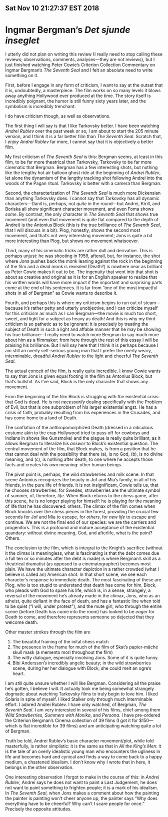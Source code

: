 Sat Nov 10 21:27:37 EST 2018
----------------------------
Ingmar Bergman’s _Det sjunde inseglet_
======================================

I utterly did not plan on writing this review (I really need to stop calling
these reviews; observations, comments, analyses—they are not reviews), but I
just finished watching Peter Cowie’s Criterion Collection Commentary on Ingmar
Bergman’s _The Seventh Seal_ and I felt an absolute need to write something on
it.

First, before I engage in any form of criticism, I want to say at the outset
that it is, undoubtedly, a masterpiece. The film works on so many levels it
blows away anything Hollywood ever produced at the time. The story itself is
incredibly poignant, the humor is still funny sixty years later, and the
symbolism is incredibly trenchant.

I do have criticism though, as well as observations.

The first thing I will say is that I like Tarkovsky better. I have been watching
_Andrei Rublev_ over the past week or so, I am about to start the 205 minute
version, and I think it is a far better film than _The Seventh Seal_. Scratch
that, I _enjoy_ _Andrei Rublev_ far more, I cannot say that it is objectively a
better film.

My first criticism of _The Seventh Seal_ is this: Bergman seems, at least in
this film, to be far more theatrical than Tarkovsky, Tarkovsky to be far more
cinematic that Bergman. Bergman has a few interesting shots, but nothing like
the lengthy hot air balloon ghost ride at the beginning of _Andrei Rublev_, let
alone the dynamism of the lengthy tracking shot following Andrei into the woods
of the Pagan ritual. Tarkovsky is better with a camera than Bergman.

Second, the characterization of _The Seventh Seal_ is much more Dickensian than
anything Tarkovsky does. I cannot say that Tarkovsky has all dynamic
characters—Danil is, perhaps, not _quite_ in the round—but Andrei, Kirill, and
Boriska all show significant character movement, and even Foma shows _some_. By
contrast, the only character in _The Seventh Seal_ that shows true movement (and
even that movement is quite flat compared to the depth of Andrei) is the
Antonius Block (this is the true brilliance of _The Seventh Seal_, that I will
discuss in a bit). Plog, honestly, shows the second most movement, and that’s
not very interesting movement; Jons is quite a bit more interesting than Plog,
but shows no movement whatsoever.

Third, many of his cinematic tricks are rather dull and derivative. This is
perhaps unjust: he was shooting in 1959, afterall, but, for instance, the shot
where Jons pushes back the monk leaning against the rock in the beginning of the
film and a dead monk is revealed (Death?) is nowhere near as brilliant as Peter
Cowie makes it out to be. The ingenuity that went into that shot is about as
creative and original as it is for an English speaker to realize that his
written words will have more impact if the important and surprising parts come
at the end of his sentences. It is far from “one of the most impactful shots in
all of Bergman” as Cowie wants to describe it.

Fourth, and perhaps this is where my criticism begins to run out of steam—because
it’s rather petty and utterly unobjective, and I can criticize myself
for this criticism as much as I can Bergman—the movie is much too short, sweet,
and light for a subject as heavy as death! And this is why my third criticism is
so pathetic as to be ignorant: it is precisely by treating the subject of Death
in such a light and affable manner that he may be showing his true brilliance—I
really need to watch more Bergman to say much more about him as a filmmaker;
from here through the rest of this essay I will be praising his brilliance. But
I will say here that I think it is perhaps because I am still an overly
self-serious young man that I prefer the overly weary, interminable, dreadful
_Andrei Rublev_ to the light and cheerful _The Seventh Seal_.

The actual conceit of the film, is really quite incredible. I know Cowie wants
to say that Jons is given equal footing in the film as Antonius Block, but
that’s bullshit. As I’ve said, Block is the only character that shows any
movement.

From the beginning of the film Block is struggling with _the_ existential
crisis: that God is dead. He is not _necessarily_ dealing specifically with the
Problem of Evil, but that is one subproblem of his larger existential angst. He
has a crisis of faith, probably resulting from his experiences in the Crusades,
and has come home to a land of Death.

The conflation of the anthropomorphized Death (dressed in a ridiculous costume
akin to the crap Hollywood tried to pass off for cowboys and Indians in shows
like Gunsmoke) and the plague is really quite brilliant, as it allows Bergman to
literalize his _answer_ to Block’s existential question. The central movement of
the film, that Block makes, is from a position that he  that cannot deal with
the possibility that there (a), is no God, (b), is no divine meaning, and (c),
is nothing after death, to one where he accepts those facts and creates his own
meaning: other human beings. 

The pivot point is, perhaps, the wild strawberries and milk scene. In that scene
Antonius recognizes the beauty in Jof and Mia’s family, in all of his friends,
in the pure life of friends. It is not insignificant, Cowie tells us, that he
chooses strawberries: for Swedes, strawberries are the ultimate symbol of
summer, of, therefore, _life_. When Block returns to the chess game, after this
scene, he is no longer playing for himself: he is playing for the meaning of
life that he has discovered: others. The climax of the film comes when Block
knocks over the chess pieces in the forest, providing the crucial few seconds
for Jof and Mia to escape, for _others_, for _new life_ to escape and continue.
We are not the final end of our species: we are the carriers and progenitors.
This is a profound and mature acceptance of the existential quandary: without
divine meaning, God, and afterlife, what is the point? Others.

The conclusion to the film, which is integral to the Knight’s sacrifice (without
it the climax is meaningless, what is fascinating is that the debt comes due a
full ten or so minutes after the debt is made) is where Bergman’s skill as a
theatrical dramatist (as opposed to a cinematographer) becomes most plain. We
have the ultimate character depiction in a rather crowded (what I believe is
called an) American shot. In that short scene, we see each character’s response
to immediate death. The most fascinating of these are Plog, who is too stupid to
understand that death has come for him, Block, who pleads with God to spare his
life, which is, in a sense, strangely, a reversal of the movement he’s already
made in the climax, Jons, who as an atheist, quite defiant in the face of death,
and has a fantastic line when told to be quiet (“I will, under protest”), and
the mute girl, who through the entire scene (before Death has come into the
room) has looked to be _eager_ for Death to come, and therefore represents
someone so dejected that they welcome death.

Other master strokes through the film are 

1. The beautiful framing of the inital chess match
2. The presence in the frame for much of the film of Skat’s papier-mâché skull
   mask (a memento mori throughout the film)
3. The witty dialogue, especially involving Jons. Some of it is quite funny.
4. Bibi Andersson’s incredibly angelic beauty; in the wild strawberries scene,
   during her her dialogue with Block, she could melt an ogre’s heart.

I am _still_ quite unsure whether I will like Bergman. Considering all the
praise he’s gotten, I believe I will. It actually took me being somewhat
strangely dogmatic about watching Tarkovsky films to truly begin to love him. I
liked Solaris in spite of myself. I liked Stalker only through much interminable
effort. I adored Andrei Rublev. I have only watched, of Bergman, _The Seventh
Seal_. I am very interested in several of his films, chief among them _Wild
Strawberries_, _Summers with Monika_, and _Persona_. I have pre-ordered the
Criterion Bergman’s Cinema collection of 39 films (I got it for $150—which is
flat incredible for 39 films) and am anticipating watching quite a lot of
Bergman.

Truth be told, Andrei Rublev’s basic character movement/plot, while told
masterfully, is rather simplistic: it is the same as that in _All the King’s
Men_: it is the tale of an overly idealistic young man who encounters the
ugliness in life and becomes hard and cynical and finds a way to come back to a
happy medium, a chastened idealism. I don’t know why I wrote that in here, it
belongs in the other observation.

One interesting observation I forgot to make in the course of this: in _Andrei
Rublev_, Andrei says he does not want to paint a Last Judgement, he does not
want to paint something to frighten people; it is a mark of his idealism. In
_The Seventh Seal_, when Jons makes a comment about how the painting the painter
is painting won’t cheer anyone up, the painter says “Why does everything have to
be cheerful? Why can’t I scare people for once.” Precisely the opposite
attitudes.

